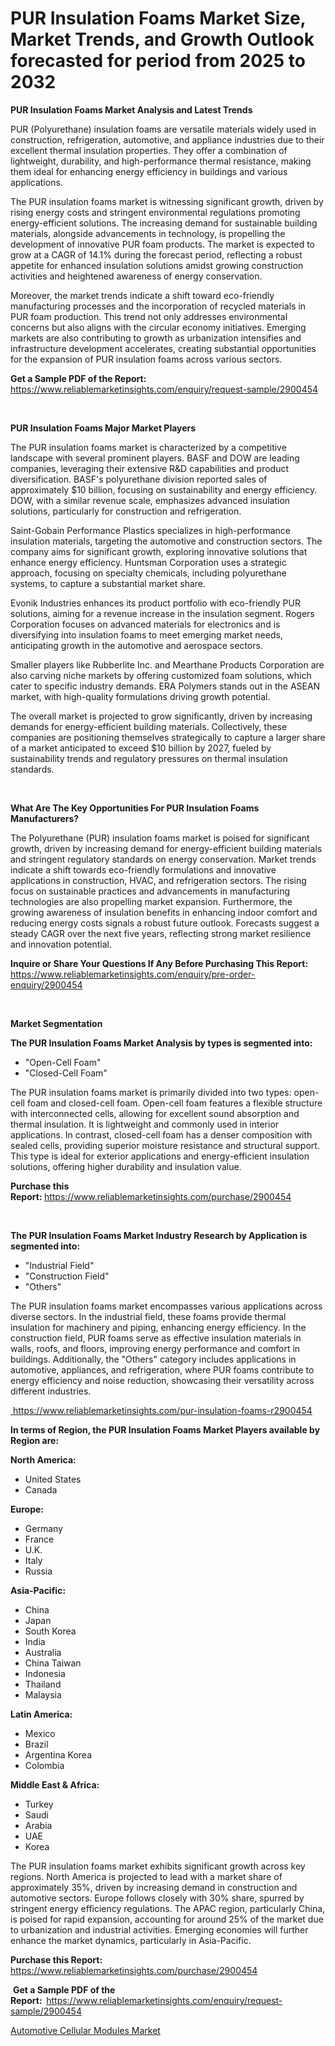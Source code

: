 <p><h1>PUR Insulation Foams Market Size, Market Trends, and Growth Outlook forecasted for period from 2025 to 2032</h1></p><p><strong>PUR Insulation Foams Market Analysis and Latest Trends</strong></p>
<p><p>PUR (Polyurethane) insulation foams are versatile materials widely used in construction, refrigeration, automotive, and appliance industries due to their excellent thermal insulation properties. They offer a combination of lightweight, durability, and high-performance thermal resistance, making them ideal for enhancing energy efficiency in buildings and various applications.</p><p>The PUR insulation foams market is witnessing significant growth, driven by rising energy costs and stringent environmental regulations promoting energy-efficient solutions. The increasing demand for sustainable building materials, alongside advancements in technology, is propelling the development of innovative PUR foam products. The market is expected to grow at a CAGR of 14.1% during the forecast period, reflecting a robust appetite for enhanced insulation solutions amidst growing construction activities and heightened awareness of energy conservation.</p><p>Moreover, the market trends indicate a shift toward eco-friendly manufacturing processes and the incorporation of recycled materials in PUR foam production. This trend not only addresses environmental concerns but also aligns with the circular economy initiatives. Emerging markets are also contributing to growth as urbanization intensifies and infrastructure development accelerates, creating substantial opportunities for the expansion of PUR insulation foams across various sectors.</p></p>
<p><strong>Get a Sample PDF of the Report:&nbsp;</strong> <a href="https://www.reliablemarketinsights.com/enquiry/request-sample/2900454?utm_campaign=3511&utm_medium=2&utm_source=Github&utm_content=ia&utm_term=16032025&utm_id=pur-insulation-foams">https://www.reliablemarketinsights.com/enquiry/request-sample/2900454</a></p>
<p>&nbsp;</p>
<p><strong>PUR Insulation Foams Major Market Players</strong></p>
<p><p>The PUR insulation foams market is characterized by a competitive landscape with several prominent players. BASF and DOW are leading companies, leveraging their extensive R&D capabilities and product diversification. BASF's polyurethane division reported sales of approximately $10 billion, focusing on sustainability and energy efficiency. DOW, with a similar revenue scale, emphasizes advanced insulation solutions, particularly for construction and refrigeration.</p><p>Saint-Gobain Performance Plastics specializes in high-performance insulation materials, targeting the automotive and construction sectors. The company aims for significant growth, exploring innovative solutions that enhance energy efficiency. Huntsman Corporation uses a strategic approach, focusing on specialty chemicals, including polyurethane systems, to capture a substantial market share.</p><p>Evonik Industries enhances its product portfolio with eco-friendly PUR solutions, aiming for a revenue increase in the insulation segment. Rogers Corporation focuses on advanced materials for electronics and is diversifying into insulation foams to meet emerging market needs, anticipating growth in the automotive and aerospace sectors.</p><p>Smaller players like Rubberlite Inc. and Mearthane Products Corporation are also carving niche markets by offering customized foam solutions, which cater to specific industry demands. ERA Polymers stands out in the ASEAN market, with high-quality formulations driving growth potential.</p><p>The overall market is projected to grow significantly, driven by increasing demands for energy-efficient building materials. Collectively, these companies are positioning themselves strategically to capture a larger share of a market anticipated to exceed $10 billion by 2027, fueled by sustainability trends and regulatory pressures on thermal insulation standards.</p></p>
<p>&nbsp;</p>
<p><strong>What Are The Key Opportunities For PUR Insulation Foams Manufacturers?</strong></p>
<p><p>The Polyurethane (PUR) insulation foams market is poised for significant growth, driven by increasing demand for energy-efficient building materials and stringent regulatory standards on energy conservation. Market trends indicate a shift towards eco-friendly formulations and innovative applications in construction, HVAC, and refrigeration sectors. The rising focus on sustainable practices and advancements in manufacturing technologies are also propelling market expansion. Furthermore, the growing awareness of insulation benefits in enhancing indoor comfort and reducing energy costs signals a robust future outlook. Forecasts suggest a steady CAGR over the next five years, reflecting strong market resilience and innovation potential.</p></p>
<p><strong>Inquire or Share Your Questions If Any Before Purchasing This Report:</strong> <a href="https://www.reliablemarketinsights.com/enquiry/pre-order-enquiry/2900454?utm_campaign=3511&utm_medium=2&utm_source=Github&utm_content=ia&utm_term=16032025&utm_id=pur-insulation-foams">https://www.reliablemarketinsights.com/enquiry/pre-order-enquiry/2900454</a></p>
<p>&nbsp;</p>
<p><strong>Market Segmentation</strong></p>
<p><strong>The PUR Insulation Foams Market Analysis by types is segmented into:</strong></p>
<p><ul><li>"Open-Cell Foam"</li><li>"Closed-Cell Foam"</li></ul></p>
<p><p>The PUR insulation foams market is primarily divided into two types: open-cell foam and closed-cell foam. Open-cell foam features a flexible structure with interconnected cells, allowing for excellent sound absorption and thermal insulation. It is lightweight and commonly used in interior applications. In contrast, closed-cell foam has a denser composition with sealed cells, providing superior moisture resistance and structural support. This type is ideal for exterior applications and energy-efficient insulation solutions, offering higher durability and insulation value.</p></p>
<p><strong>Purchase this Report:&nbsp;</strong><a href="https://www.reliablemarketinsights.com/purchase/2900454?utm_campaign=3511&utm_medium=2&utm_source=Github&utm_content=ia&utm_term=16032025&utm_id=pur-insulation-foams">https://www.reliablemarketinsights.com/purchase/2900454</a></p>
<p>&nbsp;</p>
<p><strong>The PUR Insulation Foams Market Industry Research by Application is segmented into:</strong></p>
<p><ul><li>"Industrial Field"</li><li>"Construction Field"</li><li>"Others"</li></ul></p>
<p><p>The PUR insulation foams market encompasses various applications across diverse sectors. In the industrial field, these foams provide thermal insulation for machinery and piping, enhancing energy efficiency. In the construction field, PUR foams serve as effective insulation materials in walls, roofs, and floors, improving energy performance and comfort in buildings. Additionally, the "Others" category includes applications in automotive, appliances, and refrigeration, where PUR foams contribute to energy efficiency and noise reduction, showcasing their versatility across different industries.</p></p>
<p><a href="https://www.reliablemarketinsights.com/pur-insulation-foams-r2900454?utm_campaign=3511&utm_medium=2&utm_source=Github&utm_content=ia&utm_term=16032025&utm_id=pur-insulation-foams">&nbsp;https://www.reliablemarketinsights.com/pur-insulation-foams-r2900454</a></p>
<p><strong>In terms of Region, the PUR Insulation Foams Market Players available by Region are:</strong></p>
<p>
    <p> <strong> North America: </strong>
        <ul>
            <li>United States</li>
            <li>Canada</li>
        </ul>
        </p> 
    <p> <strong> Europe: </strong>
        <ul>
            <li>Germany</li>
            <li>France</li>
            <li>U.K.</li>
            <li>Italy</li>
            <li>Russia</li>
        </ul>
        </p> 
    <p> <strong> Asia-Pacific: </strong>
        <ul>
            <li>China</li>
            <li>Japan</li>
            <li>South Korea</li>
            <li>India</li>
            <li>Australia</li>
            <li>China Taiwan</li>
            <li>Indonesia</li>
            <li>Thailand</li>
            <li>Malaysia</li>
        </ul>
        </p> 
    <p> <strong> Latin America: </strong>
        <ul>
            <li>Mexico</li>
            <li>Brazil</li>
            <li>Argentina Korea</li>
            <li>Colombia</li>
        </ul>
        </p> 
    <p> <strong> Middle East & Africa: </strong>
        <ul>
            <li>Turkey</li>
            <li>Saudi</li>
            <li>Arabia</li>
            <li>UAE</li>
            <li>Korea</li>
        </ul>
    </p>
    </p>
<p><p>The PUR insulation foams market exhibits significant growth across key regions. North America is projected to lead with a market share of approximately 35%, driven by increasing demand in construction and automotive sectors. Europe follows closely with 30% share, spurred by stringent energy efficiency regulations. The APAC region, particularly China, is poised for rapid expansion, accounting for around 25% of the market due to urbanization and industrial activities. Emerging economies will further enhance the market dynamics, particularly in Asia-Pacific.</p></p>
<p><strong>Purchase this Report: </strong><a href="https://www.reliablemarketinsights.com/purchase/2900454?utm_campaign=3511&utm_medium=2&utm_source=Github&utm_content=ia&utm_term=16032025&utm_id=pur-insulation-foams">https://www.reliablemarketinsights.com/purchase/2900454</a></p>
<p>&nbsp;<strong>Get a Sample PDF of the Report:&nbsp;&nbsp;</strong><a href="https://www.reliablemarketinsights.com/enquiry/request-sample/2900454?utm_campaign=3511&utm_medium=2&utm_source=Github&utm_content=ia&utm_term=16032025&utm_id=pur-insulation-foams">https://www.reliablemarketinsights.com/enquiry/request-sample/2900454</a></p>
<p><strong></strong></p>
<p><p><a href="https://github.com/beyeagamizjp/Market-Research-Report-List-1/blob/main/automotive-cellular-modules-market.md?utm_campaign=3511&utm_medium=2&utm_source=Github&utm_content=ia&utm_term=16032025&utm_id=pur-insulation-foams">Automotive Cellular Modules Market</a></p></p>